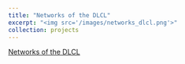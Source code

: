 ```yaml
---
title: "Networks of the DLCL"
excerpt: "<img src='/images/networks_dlcl.png'>"
collection: projects
---
```

[Networks of the DLCL](https://web.stanford.edu/dept/DLCL/networks/)
